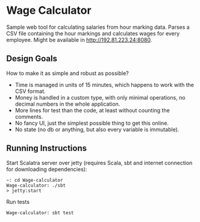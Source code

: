 # Wage Calculator

Sample web tool for calculating salaries from hour marking data. Parses a CSV file containing the hour markings and calculates
wages for every employee. Might be available in http://192.81.223.24:8080.

## Design Goals
How to make it as simple and robust as possible?
- Time is managed in units of 15 minutes, which happens to work with the CSV format.
- Money is handled in a custom type, with only minimal operations, no decimal numbers in the whole application.
- More lines for test than the code, at least without counting the comments.
- No fancy UI, just the simplest possible thing to get this online.
- No state (no db or anything, but also every variable is immutable).

## Running Instructions
Start Scalatra server over jetty (requires Scala, sbt and internet connection for downloading dependencies):
```
~: cd Wage-calculator
Wage-calculator: ./sbt
> jetty:start
```
Run tests
```
Wage-calculator: sbt test
```
